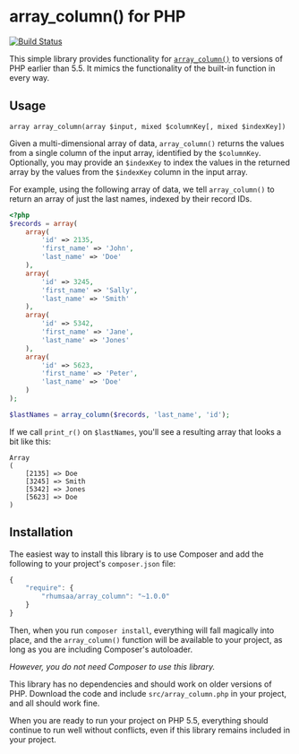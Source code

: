 # array_column() for PHP

[![Build Status](https://travis-ci.org/ramsey/array_column.png)](https://travis-ci.org/ramsey/array_column)

This simple library provides functionality for [`array_column()`](https://wiki.php.net/rfc/array_column)
to versions of PHP earlier than 5.5. It mimics the functionality of the built-in
function in every way.


## Usage

```
array array_column(array $input, mixed $columnKey[, mixed $indexKey])
```

Given a multi-dimensional array of data, `array_column()` returns the values
from a single column of the input array, identified by the `$columnKey`.
Optionally, you may provide an `$indexKey` to index the values in the returned
array by the values from the `$indexKey` column in the input array.

For example, using the following array of data, we tell `array_column()` to
return an array of just the last names, indexed by their record IDs.

``` php
<?php
$records = array(
    array(
        'id' => 2135,
        'first_name' => 'John',
        'last_name' => 'Doe'
    ),
    array(
        'id' => 3245,
        'first_name' => 'Sally',
        'last_name' => 'Smith'
    ),
    array(
        'id' => 5342,
        'first_name' => 'Jane',
        'last_name' => 'Jones'
    ),
    array(
        'id' => 5623,
        'first_name' => 'Peter',
        'last_name' => 'Doe'
    )
);

$lastNames = array_column($records, 'last_name', 'id');
```

If we call `print_r()` on `$lastNames`, you'll see a resulting array that looks
a bit like this:

``` text
Array
(
    [2135] => Doe
    [3245] => Smith
    [5342] => Jones
    [5623] => Doe
)
```


## Installation

The easiest way to install this library is to use Composer and add the following
to your project's `composer.json` file:

``` javascript
{
    "require": {
        "rhumsaa/array_column": "~1.0.0"
    }
}
```

Then, when you run `composer install`, everything will fall magically into place,
and the `array_column()` function will be available to your project, as long as
you are including Composer's autoloader.

_However, you do not need Composer to use this library._

This library has no dependencies and should work on older versions of PHP.
Download the code and include `src/array_column.php` in your project, and all
should work fine.

When you are ready to run your project on PHP 5.5, everything should
continue to run well without conflicts, even if this library remains included
in your project.
